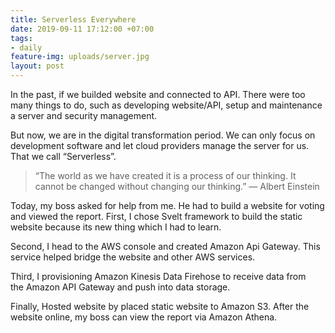 ```yaml
---
title: Serverless Everywhere
date: 2019-09-11 17:12:00 +07:00
tags:
- daily
feature-img: uploads/server.jpg
layout: post
---
```


In the past, if we builded website and connected to API. There were too many things to do, such as developing website/API, setup and maintenance a server and security management.

But now, we are in the digital transformation period. We can only focus on development software and let cloud providers manage the server for us. That we call “Serverless”.

> “The world as we have created it is a process of our thinking. It cannot be changed without changing our thinking.” ― Albert Einstein

Today, my boss asked for help from me. He had to build a website for voting and viewed the report. First, I chose Svelt framework to build the static website because its new thing which I had to learn. 

Second, I head to the AWS console and created Amazon Api Gateway. This service helped bridge the website and other AWS services. 

Third, I provisioning Amazon Kinesis Data Firehose to receive data from the Amazon API Gateway and push into data storage.

Finally, Hosted website by placed static website to Amazon S3. After the website online, my boss can view the report via Amazon Athena.